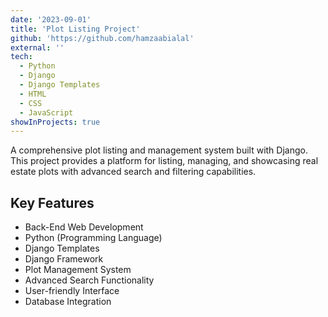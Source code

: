 ```yaml
---
date: '2023-09-01'
title: 'Plot Listing Project'
github: 'https://github.com/hamzaabialal'
external: ''
tech:
  - Python
  - Django
  - Django Templates
  - HTML
  - CSS
  - JavaScript
showInProjects: true
---
```


A comprehensive plot listing and management system built with Django. This project provides a platform for listing, managing, and showcasing real estate plots with advanced search and filtering capabilities.

## Key Features
- Back-End Web Development
- Python (Programming Language)
- Django Templates
- Django Framework
- Plot Management System
- Advanced Search Functionality
- User-friendly Interface
- Database Integration
